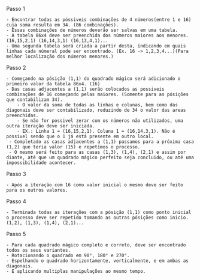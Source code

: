 Passo 1
    
    - Encontrar todas as póssiveis combinações de 4 números(entre 1 e 16) cuja soma resulta em 34. (86 combinações).
    - Essas combinações de números deverão ser salvas em uma tabela. 
    - A tabela 86x4 deve ser preenchida dos números maiores aos menores. (16,15,2,1) (16,14,3,1) (16,13,4,1)...
    - Uma segunda tabela será criada a partir desta, indicando em quais linhas cada númeral pode ser encontrado. (Ex. 16 -> 1,2,3,4...)(Para melhor localização dos números menores.)
    
Passo 2

    - Começando na pósição (1,1) do quadrado mágico será adicionado o primeiro valor da tabela 86x4. (16)
    - Das casas adjacentes a (1,1) serão colocados as possiveis combinações de 16 começando pelas maiores. (Somente para as pósições que contabilizam 34).
        - O valor da soma de todas as linhas e colunas, bem como das diagonais deve ser contabilizado, reduzindo de 34 o valor das areas preenchidas.
        - Se não for possivel zerar com os números não utilizados, uma outra iteração deve ser iniciada. 
        - EX.: Linha 1 = (16,15,2,1). Coluna 1 = (16,14,3,1). Não é possivel sendo que o 1 já está presente em outro local.
     - Completado as casas adjacentes a (1,1) passamos para a próxima casa (1,2) que teria valor (15) e repetimos o processo.
     - O mesmo será feito para as casas (1,3), (1,4), (2,1) e assim por diante, até que um quadrado mágico perfeito seja concluido, ou até uma impossibilidade acontecer.
     
Passo 3
    
    - Após a iteração com 16 como valor inicial o mesmo deve ser feito para os outros valores.
    
Passo 4
    
    - Terminada todas as iterações com a pósição (1,1) como ponto inicial o processo deve ser repetido tomando as outras pósições como inicio. (1,2), (1,3), (1,4), (2,1)...

Passo 5
    
    - Para cada quadrado mágico completo e correto, deve ser encontrado todos os seus variantes.
    - Rotacionando o quadrado em 90°, 180° e 270°. 
    - Espelhando o quadrado horizontamente, verticalmente, e em ambas as diagonais.
    - E aplicando multiplas manipulações ao mesmo tempo.
 





